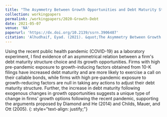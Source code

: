 ```yaml
---
title: "The Asymmetry Between Growth Opportunities and Debt Maturity Structure"
collection: workingpapers
permalink: /workingpapers/2020-Growth-Debt
date: 2021-05-07
venue: 'NA'
paperurl: 'https://dx.doi.org/10.2139/ssrn.3906487'
citation: 'Alhudhaif, Eyad. (2021). &quot;The Asymmetry Between Growth Opportunities and Debt Maturity Structure&quot;. <i>Working Paper</i>.'
---
```

Using the recent public health pandemic (COVID-19) as a laboratory experiment, I find evidence of an asymmetrical relation between a firm's debt maturity structure choice and its growth opportunities. Firms with high pre-pandemic exposure to growth-inducing factors obtained from 10-K filings have increased debt maturity and are more likely to exercise a call on their callable bonds, while firms with high pre-pandemic exposure to growth-reducing factors are null in taking any actions to adjust their debt maturity structure. Further, the increase in debt maturity following exogenous changes in growth opportunities suggests a unique type of change in firms' growth options following the recent pandemic, supporting the arguments proposed by Diamond and He (2014) and Childs, Mauer, and Ott (2005).
{: style="text-align: justify;"}